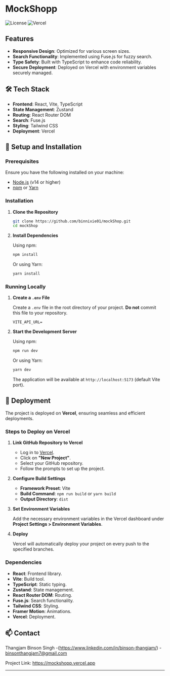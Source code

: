 # MockShopp
![License](https://img.shields.io/badge/license-MIT-blue.svg)
![Vercel](https://img.shields.io/badge/deployed%20on-Vercel-FF69B4)

## Features

- **Responsive Design**: Optimized for various screen sizes.
- **Search Functionality**: Implemented using Fuse.js for fuzzy search.
- **Type Safety**: Built with TypeScript to enhance code reliability.
- **Secure Deployment**: Deployed on Vercel with environment variables securely managed.

## 🛠️ Tech Stack

- **Frontend**: React, Vite, TypeScript
- **State Management**: Zustand
- **Routing**: React Router DOM
- **Search**: Fuse.js
- **Styling**: Tailwind CSS
- **Deployment**: Vercel

## 🔧 Setup and Installation

### Prerequisites

Ensure you have the following installed on your machine:

- [Node.js](https://nodejs.org/en/) (v14 or higher)
- [npm](https://www.npmjs.com/) or [Yarn](https://yarnpkg.com/)

### Installation

1. **Clone the Repository**

   ```bash
   git clone https://github.com/binnixie01/mockShop.git
   cd mockShop
   ```

2. **Install Dependencies**

   Using npm:

   ```bash
   npm install
   ```

   Or using Yarn:

   ```bash
   yarn install
   ```

### Running Locally

1. **Create a `.env` File**

   Create a `.env` file in the root directory of your project. **Do not** commit this file to your repository.

   ```env
   VITE_API_URL=
   ```

2. **Start the Development Server**

   Using npm:

   ```bash
   npm run dev
   ```

   Or using Yarn:

   ```bash
   yarn dev
   ```

   The application will be available at `http://localhost:5173` (default Vite port).

## 🔗 Deployment

The project is deployed on **Vercel**, ensuring seamless and efficient deployments.

### Steps to Deploy on Vercel

1. **Link GitHub Repository to Vercel**

   - Log in to [Vercel](https://vercel.com/).
   - Click on **"New Project"**.
   - Select your GitHub repository.
   - Follow the prompts to set up the project.

2. **Configure Build Settings**

   - **Framework Preset**: Vite
   - **Build Command**: `npm run build` or `yarn build`
   - **Output Directory**: `dist`

3. **Set Environment Variables**

   Add the necessary environment variables in the Vercel dashboard under **Project Settings > Environment Variables**.

4. **Deploy**

   Vercel will automatically deploy your project on every push to the specified branches.


### Dependencies

- **React**: Frontend library.
- **Vite**: Build tool.
- **TypeScript**: Static typing.
- **Zustand**: State management.
- **React Router DOM**: Routing.
- **Fuse.js**: Search functionality.
- **Tailwind CSS**: Styling.
- **Framer Motion**: Animations.
- **Vercel**: Deployment.

## 📫 Contact

Thangjam Binson Singh -(https://www.linkedin.com/in/binson-thangjam/) - binsonthangjam7@gmail.com

Project Link: https://mockshopp.vercel.app

---







